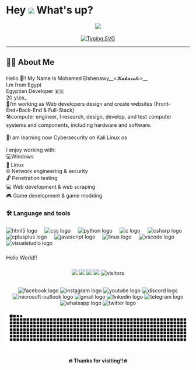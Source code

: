 <h1> Hey <img src="https://emojis.slackmojis.com/emojis/images/1577305505/7373/hand_wave.gif?1577305505" width="50" /> What's up?</h1>

<div id="header" align="center">
  
  <img src="https://github.com/Anmol-Baranwal/Cool-GIFs-For-GitHub/assets/74038190/d48893bd-0757-481c-8d7e-ba3e163feae7" height=170 />

 <a href="https://git.io/typing-svg"><img src="https://readme-typing-svg.herokuapp.com?font=Fira+Code&weight=600&pause=1000&width=435&lines=Hi%F0%9F%91%8B+My+Name+Is+Mohamed+Elshenawy;Egyptian+Developer+%F0%9F%87%AA%F0%9F%87%AC;Web+developers+design+and+create+websites;computer+engineer" alt="Typing SVG" /> 
  </a>
  
 </div>

---

<h2 align="left">👩‍💻  About Me</h2>

###

<p align="left">Hello 👋!! My Name Is Mohamed Elshenawy__<𝓚𝓪𝓴𝓪𝓻𝓸𝓽𝓸>__<br>I.m from Egypt <br>Egyptian Developer 🇪🇬 <br>20 y\os_<br>🔭I’m working as Web developers design and create websites {Front-End+Back-End & Full-Stack}<br>🛠️computer engineer, I research, design, develop, and test computer systems and components, including hardware and software.<br><br>🌱I am learning now Cybersecurity on Kali Linux os<br><br> I enjoy working with:<br> 💻Windows<br>🐧 Linux<br>🌐 Network engineering & security<br>🔓 Penetration testing<br>💻 Web development & web scraping<br>🎮 Game development & game modding</p>

###

<h3 align="left">🛠 Language and tools</h3>

###

<div align="left">
  <img src="https://cdn.jsdelivr.net/gh/devicons/devicon/icons/html5/html5-original.svg" height="40" alt="html5 logo"  />
  <img width="12" />
  
  <img src="https://cdn.jsdelivr.net/gh/devicons/devicon/icons/css3/css3-original.svg" height="40" alt="css logo"  />
  <img width="12" />
  
  <img src="https://cdn.jsdelivr.net/gh/devicons/devicon/icons/python/python-original.svg" height="40" alt="python logo"  />
  <img width="12" />
  
  <img src="https://cdn.jsdelivr.net/gh/devicons/devicon/icons/c/c-original.svg" height="40" alt="c logo"  />
  <img width="12" />
  
  <img src="https://cdn.jsdelivr.net/gh/devicons/devicon/icons/csharp/csharp-original.svg" height="40" alt="csharp logo"  />
  <img width="12" />
  
  <img src="https://cdn.jsdelivr.net/gh/devicons/devicon/icons/cplusplus/cplusplus-original.svg" height="40" alt="cplusplus logo"  />
  <img width="12" />
  
  <img src="https://cdn.jsdelivr.net/gh/devicons/devicon/icons/javascript/javascript-original.svg" height="40" alt="javascript logo"  />
  <img width="12" />
     
  <img src="https://cdn.jsdelivr.net/gh/devicons/devicon/icons/linux/linux-original.svg" height="40" alt="linux logo"  />
  <img width="12" />
   
  <img src="https://cdn.jsdelivr.net/gh/devicons/devicon/icons/vscode/vscode-original.svg" height="40" alt="vscode logo"  />
  <img width="12" />
  
  <img src="https://cdn.jsdelivr.net/gh/devicons/devicon/icons/visualstudio/visualstudio-plain.svg" height="40" alt="visualstudio logo"  />
</div>

###

<p align="left">Hello World!!</p>

###

<div id="badges"align="center">
    <p align="center">
    <a href="https://github.com/MohamedElshenawy1010/MohamedElshenawy1010"><img src="https://img.shields.io/badge/status-updating-brightgreen.svg"></a>
    <a href="https://github.com/MohamedElshenawy1010/MohamedElshenawy1010/graphs/contributors"><img src="https://img.shields.io/github/contributors/MohamedElshenawy1010/MohamedElshenawy1010?color=blue"></a>
    <a href="https://github.com/MohamedElshenawy1010/MohamedElshenawy1010/stargazers"><img src="https://img.shields.io/github/stars/MohamedElshenawy1010/MohamedElshenawy1010.svg?logo=github"></a>
    <a href="https://github.com/MohamedElshenawy1010/MohamedElshenawy1010/network/members"><img src="https://img.shields.io/github/forks/MohamedElshenawy1010/MohamedElshenawy1010.svg?color=blue&logo=github"></a>
    <img src="https://visitor-badge.laobi.icu/badge?page_id=MohamedElshenawy1010.MohamedElshenawy1010" alt="visitors"/>   
</p> 

<br clear="both">

<div align="center">
  <img src="https://img.shields.io/static/v1?message=Facebook&logo=facebook&label=&color=1877F2&logoColor=white&labelColor=&style=for-the-badge" height="35" alt="facebook logo"  />
  <img src="https://img.shields.io/static/v1?message=Instagram&logo=instagram&label=&color=E4405F&logoColor=white&labelColor=&style=for-the-badge" height="35" alt="instagram logo"  />
  <img src="https://img.shields.io/static/v1?message=Youtube&logo=youtube&label=&color=FF0000&logoColor=white&labelColor=&style=for-the-badge" height="35" alt="youtube logo"  />
  <img src="https://img.shields.io/static/v1?message=Discord&logo=discord&label=&color=7289DA&logoColor=white&labelColor=&style=for-the-badge" height="35" alt="discord logo"  />
  <img src="https://img.shields.io/static/v1?message=Outlook&logo=microsoft-outlook&label=&color=0078D4&logoColor=white&labelColor=&style=for-the-badge" height="35" alt="microsoft-outlook logo"  />
  <img src="https://img.shields.io/static/v1?message=Gmail&logo=gmail&label=&color=D14836&logoColor=white&labelColor=&style=for-the-badge" height="35" alt="gmail logo"  />
  <img src="https://img.shields.io/static/v1?message=LinkedIn&logo=linkedin&label=&color=0077B5&logoColor=white&labelColor=&style=for-the-badge" height="35" alt="linkedin logo"  />
  <img src="https://img.shields.io/static/v1?message=Telegram&logo=telegram&label=&color=2CA5E0&logoColor=white&labelColor=&style=for-the-badge" height="35" alt="telegram logo"  />
  <img src="https://img.shields.io/static/v1?message=Whatsapp&logo=whatsapp&label=&color=25D366&logoColor=white&labelColor=&style=for-the-badge" height="35" alt="whatsapp logo"  />
  <img src="https://img.shields.io/static/v1?message=Twitter&logo=twitter&label=&color=1DA1F2&logoColor=white&labelColor=&style=for-the-badge" height="35" alt="twitter logo"  />
</div>

<!--   green snake -->
![MohamedElshenawy1010's github activity graph](https://raw.githubusercontent.com/BEPb/BEPb/output/github-contribution-grid-snake.svg)

**🔥 Thanks for visiting!!🔥**  



###




